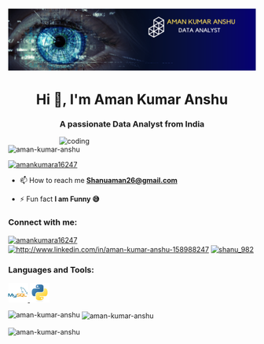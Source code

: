 ![LOGO](https://github.com/AMANKUMARANSHU/Aman-Kumar-Anshu/blob/main/Blue%20Modern%20Technology%20LinkedIn%20Banner.png)
<h1 align="center">Hi 👋, I'm Aman Kumar Anshu</h1>
<h3 align="center">A passionate Data Analyst from India</h3>

<img align="right" alt="coding" width="400" src="https://user-images.githubusercontent.com/55389276/140866485-8fb1c876-9a8f-4d6a-98dc-08c4981eaf70.gif">

<p align="left"> <img src="https://komarev.com/ghpvc/?username=aman-kumar-anshu&label=Profile%20views&color=0e75b6&style=flat" alt="aman-kumar-anshu" /> </p>

<p align="left"> <a href="https://twitter.com/amankumara16247" target="blank"><img src="https://img.shields.io/twitter/follow/amankumara16247?logo=twitter&style=for-the-badge" alt="amankumara16247" /></a> </p>

- 📫 How to reach me **Shanuaman26@gmail.com**

- ⚡ Fun fact **I am Funny 😅**

<h3 align="left">Connect with me:</h3>
<p align="left">
<a href="https://twitter.com/amankumara16247" target="blank"><img align="center" src="https://raw.githubusercontent.com/rahuldkjain/github-profile-readme-generator/master/src/images/icons/Social/twitter.svg" alt="amankumara16247" height="30" width="40" /></a>
<a href="https://linkedin.com/in/http://www.linkedin.com/in/aman-kumar-anshu-158988247" target="blank"><img align="center" src="https://raw.githubusercontent.com/rahuldkjain/github-profile-readme-generator/master/src/images/icons/Social/linked-in-alt.svg" alt="http://www.linkedin.com/in/aman-kumar-anshu-158988247" height="30" width="40" /></a>
<a href="https://instagram.com/shanu_982" target="blank"><img align="center" src="https://raw.githubusercontent.com/rahuldkjain/github-profile-readme-generator/master/src/images/icons/Social/instagram.svg" alt="shanu_982" height="30" width="40" /></a>
</p>

<h3 align="left">Languages and Tools:</h3>
<p align="left"> <a href="https://www.mysql.com/" target="_blank" rel="noreferrer"> <img src="https://raw.githubusercontent.com/devicons/devicon/master/icons/mysql/mysql-original-wordmark.svg" alt="mysql" width="40" height="40"/> </a> <a href="https://www.python.org" target="_blank" rel="noreferrer"> <img src="https://raw.githubusercontent.com/devicons/devicon/master/icons/python/python-original.svg" alt="python" width="40" height="40"/> </a> </p>

<p><img align="left" src="https://github-readme-stats.vercel.app/api/top-langs?username=aman-kumar-anshu&show_icons=true&locale=en&layout=compact" alt="aman-kumar-anshu" /></p>

<p>&nbsp;<img align="center" src="https://github-readme-stats.vercel.app/api?username=aman-kumar-anshu&show_icons=true&locale=en" alt="aman-kumar-anshu" /></p>

<p><img align="center" src="https://github-readme-streak-stats.herokuapp.com/?user=aman-kumar-anshu&" alt="aman-kumar-anshu" /></p>
